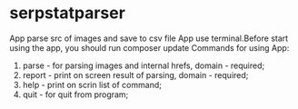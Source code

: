 # serpstatparser
App parse src of images and save to csv file
 App use terminal.Before start using the app, you should run composer update
 Commands for using App:
 1. parse - for parsing images and internal hrefs, domain - required;
 2. report - print on screen result of parsing, domain - required;
 3. help - print on scrin list of command;
 4. quit - for quit from program;
